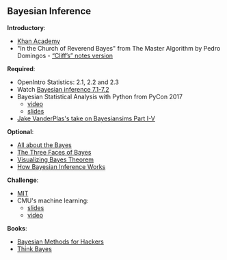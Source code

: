 Bayesian Inference
----

__Introductory__:

- [Khan Academy](https://www.khanacademy.org/math/precalculus/prob-comb/dependent-events-precalc/v/bayes-theorem-visualized)
- "In the Church of Reverend Bayes" from The Master Algorithm by Pedro Domingos - [“Cliff’s” notes version](https://github.com/dennybritz/booknotes/blob/master/the-master-algorithm.md)

__Required__:

- OpenIntro Statistics: 2.1, 2.2 and 2.3 
- Watch [Bayesian inference 7.1-7.2](https://www.youtube.com/watch?v=0LQmZXCWMFI&list=PLD0F06AA0D2E8FFBA&index=34)
- Bayesian Statistical Analysis with Python from PyCon 2017
    - [video](https://www.youtube.com/watch?v=p1IB4zWq9C8)
    - [slides](https://github.com/ericmjl/bayesian-stats-talk/blob/master/slides.ipynb)
- [Jake VanderPlas's take on Bayesiansims Part I-V](http://jakevdp.github.io/blog/2014/03/11/frequentism-and-bayesianism-a-practical-intro/)

__Optional__:

- [All about the Bayes](https://www.youtube.com/watch?v=kNz8mfFa7nc)
- [The Three Faces of Bayes](https://slackprop.wordpress.com/2016/08/28/the-three-faces-of-bayes/)
- [Visualizing Bayes Theorem](https://oscarbonilla.com/2009/05/visualizing-bayes-theorem/)
- [How Bayesian Inference Works](http://brohrer.github.io/how_bayesian_inference_works.html)

__Challenge__:

- [MIT](https://www.youtube.com/watch?v=TluTv5V0RmE)
- CMU's machine learning:
    - [slides](http://www.cs.cmu.edu/~mgormley/courses/10701-f16/slides/lecture2_annotated.pdf)
    - [video](https://www.youtube.com/watch?v=hZPWYDchCqg) 

__Books__:

- [Bayesian Methods for Hackers](http://nbviewer.jupyter.org/github/CamDavidsonPilon/Probabilistic-Programming-and-Bayesian-Methods-for-Hackers/blob/master/Chapter1_Introduction/Ch1_Introduction_PyMC2.ipynb)
- [Think Bayes](http://greenteapress.com/wp/think-bayes/)


